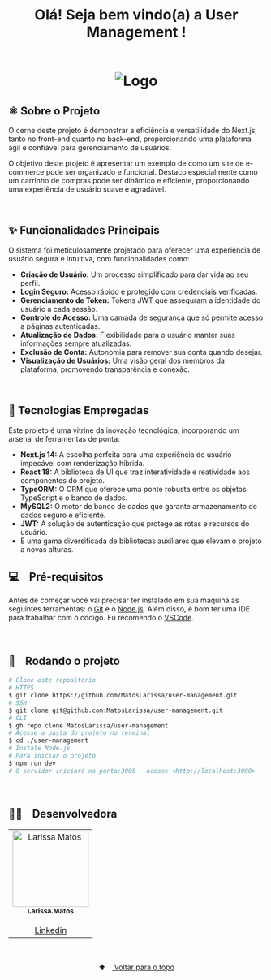 <h1 align="center" color="069bfb">
  <span color="red">Olá! Seja bem vindo(a) a User Management ! </span>
<br /> <br />

<p align="center">
  <img src="https://media3.giphy.com/media/v1.Y2lkPTc5MGI3NjExN3F5OG42OWVkMGd3YjJmOHg5dzRlZG45dHJlbWMydGM4a3pnZXRqOCZlcD12MV9pbnRlcm5hbF9naWZfYnlfaWQmY3Q9Zw/IgLIVXrBcID9cExa6r/giphy.gif" alt="Logo">
</p>
<h2>⚛️ Sobre o Projeto</h2> 
<p>O cerne deste projeto é demonstrar a eficiência e versatilidade do Next.js, tanto no front-end quanto no back-end, proporcionando uma plataforma ágil e confiável para gerenciamento de usuários.</p> 
<p>O objetivo deste projeto é apresentar um exemplo de como um site de e-commerce pode ser organizado e funcional. Destaco especialmente como um carrinho de compras pode ser dinâmico e eficiente, proporcionando uma experiência de usuário suave e agradável.
</p>
<br/>
<h2>✨ Funcionalidades Principais</h2>
<p>O sistema foi meticulosamente projetado para oferecer uma experiência de usuário segura e intuitiva, com funcionalidades como:</p>
<ul>
  <li><strong>Criação de Usuário:</strong> Um processo simplificado para dar vida ao seu perfil.</li>
  <li><strong>Login Seguro:</strong> Acesso rápido e protegido com credenciais verificadas.</li>
  <li><strong>Gerenciamento de Token:</strong> Tokens JWT que asseguram a identidade do usuário a cada sessão.</li>
  <li><strong>Controle de Acesso:</strong> Uma camada de segurança que só permite acesso a páginas autenticadas.</li>
  <li><strong>Atualização de Dados:</strong> Flexibilidade para o usuário manter suas informações sempre atualizadas.</li>
  <li><strong>Exclusão de Conta:</strong> Autonomia para remover sua conta quando desejar.</li>
  <li><strong>Visualização de Usuários:</strong> Uma visão geral dos membros da plataforma, promovendo transparência e conexão.</li>
</ul>
<br/>

<h2>🚀 Tecnologias Empregadas</h2>
<p>Este projeto é uma vitrine da inovação tecnológica, incorporando um arsenal de ferramentas de ponta:</p>
<ul>
  <li><strong>Next.js 14:</strong> A escolha perfeita para uma experiência de usuário impecável com renderização híbrida.</li>
  <li><strong>React 18:</strong> A biblioteca de UI que traz interatividade e reatividade aos componentes do projeto.</li>
  <li><strong>TypeORM:</strong> O ORM que oferece uma ponte robusta entre os objetos TypeScript e o banco de dados.</li>
  <li><strong>MySQL2:</strong> O motor de banco de dados que garante armazenamento de dados seguro e eficiente.</li>
  <li><strong>JWT:</strong> A solução de autenticação que protege as rotas e recursos do usuário.</li>
  <li>E uma gama diversificada de bibliotecas auxiliares que elevam o projeto a novas alturas.</li>
</ul>

<h2> 💻ﾠPré-requisitos </h2>

<p>Antes de começar você vai precisar ter instalado em sua máquina as seguintes ferramentas: o <a href="https://git-scm.com" target="_blank">Git</a> e o <a href="https://nodejs.org/en/" target="_blank">Node.js</a>.
Além disso, é bom ter uma IDE para trabalhar com o código. Eu recomendo o <a href="https://code.visualstudio.com" target="_blank">VSCode</a>.</p><br/>
  
  <h2> 🚀ﾠRodando o projeto </h2>

```bash
# Clone este repositório
# HTTPS
$ git clone https://github.com/MatosLarissa/user-management.git
# SSH
$ git clone git@github.com:MatosLarissa/user-management.git
# CLI
$ gh repo clone MatosLarissa/user-management
# Acesse a pasta do projeto no terminal
$ cd ./user-management
# Instale Node.js
# Para iniciar o projeto
$ npm run dev
# O servidor iniciará na porta:3000 - acesse <http://localhost:3000>
```
<br/>
  
<h2>🧑‍💻ﾠDesenvolvedora</h2>
<table align="center">
  <tr>
     <td align="center"><a href="https://github.com/MatosLarissa" target="_blank">
      <img src="https://avatars.githubusercontent.com/u/63737673?v=4" width="150px" alt="Larissa Matos"/>
      <br />
      <sub><b>Larissa Matos</b></sub><br/><br/>
      <sub><a href="https://www.linkedin.com/in/larissa-matos-b5aa93127/" target="_blank">Linkedin</a></sub>
      <br />
    </td>
</table>
<br/>
  
<p align="center">
  ⬆ﾠ<a href="#top"> Voltar para o topo</a>
</p>
